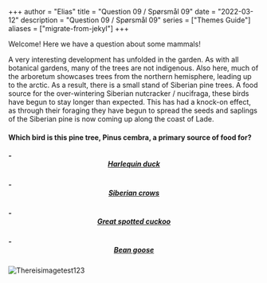 +++
author = "Elias"
title = "Question 09 / Spørsmål 09"
date = "2022-03-12"
description = "Question 09 / Spørsmål 09"
series = ["Themes Guide"]
aliases = ["migrate-from-jekyl"]
+++

Welcome! Here we have a question about some mammals!

A very interesting development has unfolded in the garden. As with all botanical gardens, many of the trees are not indigenous. Also here, much of the arboretum showcases trees from the northern hemisphere, leading up to the arctic. As a result, there is a small stand of Siberian pine trees. A food source for the over-wintering Siberian nutcracker / nucifraga, these birds have begun to stay longer than expected. This has had a knock-on effect, as through their foraging they have begun to spread the seeds and saplings of the Siberian pine is now coming up along the coast of Lade.


#### Which bird is this pine tree, Pinus cembra, a primary source of food for?

##### - <center> [Harlequin duck](https://biodivgame.github.io/archive/question-1_09_false/wrong-answer/) </center>
##### - <center> [Siberian crows](https://biodivgame.github.io/archive/question-1_09_correct/right-answer/) </center>
##### - <center> [Great spotted cuckoo](https://biodivgame.github.io/archive/question-1_09_false/wrong-answer/) </center>
##### - <center> [Bean goose](https://biodivgame.github.io/archive/question-1_09_false/wrong-answer/) </center>


![Thereisimagetest123](/img/nucifraga.jpg)	